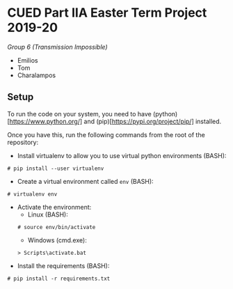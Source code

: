 # CUED Part IIA Easter Term Project 2019-20

_Group 6 (Transmission Impossible)_
* Emilios
* Tom
* Charalampos

## Setup
To run the code on your system, you need to have (python)[https://www.python.org/] and (pip)[https://pypi.org/project/pip/] installed.

Once you have this, run the following commands from the root of the repository:

* Install virtualenv to allow you to use virtual python environments (BASH):
```
# pip install --user virtualenv
```
* Create a virtual environment called `env` (BASH):
```
# virtualenv env
```
* Activate the environment:
	* Linux (BASH):
	```
	# source env/bin/activate
	```
	* Windows (cmd.exe):
	```
	> Scripts\activate.bat
	```
* Install the requirements (BASH):
```
# pip install -r requirements.txt
```
